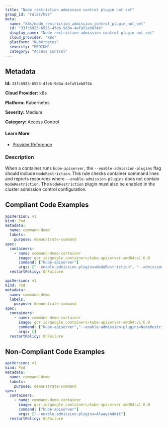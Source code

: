```yaml
---
title: "Node restriction admission control plugin not set"
group_id: "rules/k8s"
meta:
  name: "k8s/node_restriction_admission_control_plugin_not_set"
  id: "33fc6923-6553-4fe6-9d3a-4efa51eb874b"
  display_name: "Node restriction admission control plugin not set"
  cloud_provider: "k8s"
  platform: "Kubernetes"
  severity: "MEDIUM"
  category: "Access Control"
---
```

## Metadata

**Id:** `33fc6923-6553-4fe6-9d3a-4efa51eb874b`

**Cloud Provider:** k8s

**Platform:** Kubernetes

**Severity:** Medium

**Category:** Access Control

#### Learn More

 - [Provider Reference](https://kubernetes.io/docs/reference/command-line-tools-reference/kube-apiserver/)

### Description

 When a container runs `kube-apiserver`, the `--enable-admission-plugins` flag should include `NodeRestriction`. This rule checks container command lines and reports resources where `--enable-admission-plugins` does not contain `NodeRestriction`. The `NodeRestriction` plugin must also be enabled in the cluster admission control configuration.


## Compliant Code Examples
```yaml
apiVersion: v1
kind: Pod
metadata:
  name: command-demo
  labels:
    purpose: demonstrate-command
spec:
  containers:
    - name: command-demo-container
      image: gcr.io/google_containers/kube-apiserver-amd64:v1.6.0
      command: ["kube-apiserver"]
      args: ["--enable-admission-plugins=NodeRestriction", "--admission-control-config-file=path/to/plugin/config/file.yaml"]
  restartPolicy: OnFailure

```

```yaml
apiVersion: v1
kind: Pod
metadata:
  name: command-demo
  labels:
    purpose: demonstrate-command
spec:
  containers:
    - name: command-demo-container
      image: gcr.io/google_containers/kube-apiserver-amd64:v1.6.0
      command: ["kube-apiserver","--enable-admission-plugins=NodeRestriction", "--admission-control-config-file=path/to/plugin/config/file.yaml"]
      args: []
  restartPolicy: OnFailure

```
## Non-Compliant Code Examples
```yaml
apiVersion: v1
kind: Pod
metadata:
  name: command-demo
  labels:
    purpose: demonstrate-command
spec:
  containers:
    - name: command-demo-container
      image: gcr.io/google_containers/kube-apiserver-amd64:v1.6.0
      command: ["kube-apiserver"]
      args: ["--enable-admission-plugins=AlwaysAdmit"]
  restartPolicy: OnFailure

```